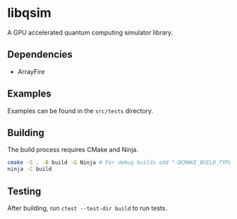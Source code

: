 # libqsim

A GPU accelerated quantum computing simulator library.

## Dependencies
- ArrayFire

## Examples
Examples can be found in the `src/tests` directory.

## Building
The build process requires CMake and Ninja.

```bash
cmake -S . -B build -G Ninja # For debug builds add "-DCMAKE_BUILD_TYPE=Debug"
ninja -C build
```

## Testing
After building, run `ctest --test-dir build` to run tests.